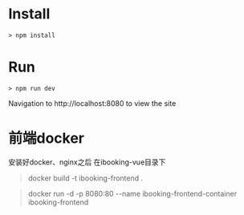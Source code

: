 # Install

    > npm install



# Run
    > npm run dev

Navigation to http://localhost:8080 to view the site
    

# 前端docker
安装好docker、nginx之后
在ibooking-vue目录下
 > docker build -t ibooking-frontend . 

 > docker run -d -p 8080:80 --name ibooking-frontend-container ibooking-frontend
